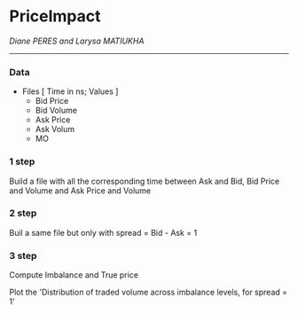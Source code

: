 # PriceImpact
*Diane PERES and Larysa MATIUKHA*

---
### Data 
* Files \[ Time in ns; Values \]
  *  Bid Price
  *  Bid Volume
  *  Ask Price
  *  Ask Volum
  *  MO 

### 1 step

Build a file with all the corresponding time between Ask and Bid, Bid Price and Volume and Ask Price and Volume

### 2 step

Buil a same file but only with spread = Bid - Ask = 1

### 3 step

Compute Imbalance and True price

Plot the 'Distribution of traded volume across imbalance levels, for spread = 1’
